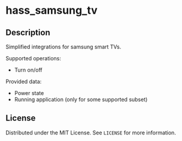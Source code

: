 # hass_samsung_tv

## Description
Simplified integrations for samsung smart TVs.

Supported operations:
* Turn on/off

Provided data:
* Power state
* Running application (only for some supported subset)

## License

Distributed under the MIT License. See `LICENSE` for more information.